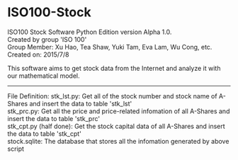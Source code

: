# ISO100-Stock
ISO100 Stock Software Python Edition version Alpha 1.0.  
Created by group 'ISO 100'  
Group Member: Xu Hao, Tea Shaw, Yuki Tam, Eva Lam, Wu Cong, etc.  
Created on: 2015/7/8  

This software aims to get stock data from the Internet and analyze it with our mathematical model.

-----------------
File Definition:
stk_lst.py: Get all of the stock number and stock name of A-Shares and insert the data to  table 'stk_lst'  
stk_prc.py: Get all the price and price-related infomation of all A-Shares and insert the data to table 'stk_prc'  
stk_cpt.py (half done): Get the stock capital data of all A-Shares and insert the data to table 'stk_cpt'  
stock.sqlite: The database that stores all the infomation generated by above script  
